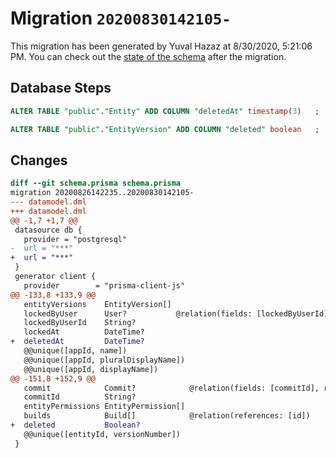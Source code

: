 # Migration `20200830142105-`

This migration has been generated by Yuval Hazaz at 8/30/2020, 5:21:06 PM.
You can check out the [state of the schema](./schema.prisma) after the migration.

## Database Steps

```sql
ALTER TABLE "public"."Entity" ADD COLUMN "deletedAt" timestamp(3)   ;

ALTER TABLE "public"."EntityVersion" ADD COLUMN "deleted" boolean   ;
```

## Changes

```diff
diff --git schema.prisma schema.prisma
migration 20200826142235..20200830142105-
--- datamodel.dml
+++ datamodel.dml
@@ -1,7 +1,7 @@
 datasource db {
   provider = "postgresql"
-  url = "***"
+  url = "***"
 }
 generator client {
   provider        = "prisma-client-js"
@@ -133,8 +133,9 @@
   entityVersions    EntityVersion[]
   lockedByUser      User?           @relation(fields: [lockedByUserId], references: [id])
   lockedByUserId    String?
   lockedAt          DateTime?
+  deletedAt         DateTime?
   @@unique([appId, name])
   @@unique([appId, pluralDisplayName])
   @@unique([appId, displayName])
@@ -151,8 +152,9 @@
   commit            Commit?            @relation(fields: [commitId], references: [id])
   commitId          String?
   entityPermissions EntityPermission[]
   builds            Build[]            @relation(references: [id])
+  deleted           Boolean?
   @@unique([entityId, versionNumber])
 }
```


